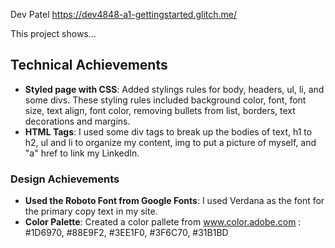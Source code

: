 Dev Patel https://dev4848-a1-gettingstarted.glitch.me/

This project shows...

## Technical Achievements
- **Styled page with CSS**: Added stylings rules for body, headers, ul, li, and some divs. These styling rules included background color, font, font size, text align, font color, removing bullets from list, borders, text decorations and margins. 
- **HTML Tags**: I used some div tags to break up the bodies of text, h1 to h2, ul and li to organize my content, img to put a picture of myself, and "a" href to link my LinkedIn. 

### Design Achievements
- **Used the Roboto Font from Google Fonts**: I used Verdana as the font for the primary copy text in my site.
- **Color Palette**: Created a color pallete from www.color.adobe.com : #1D6970, #88E9F2, #3EE1F0, #3F6C70, #31B1BD


